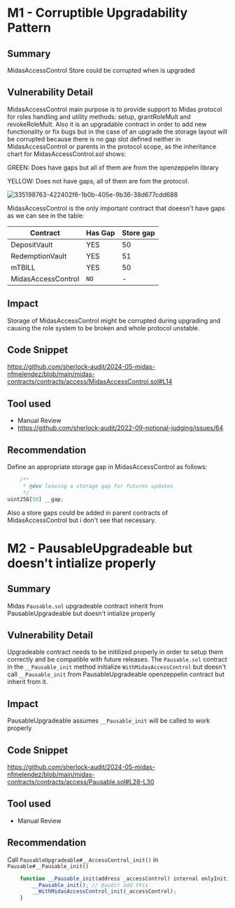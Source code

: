 # M1 - Corruptible Upgradability Pattern

## Summary
 
MidasAccessControl Store could be corrupted when is upgraded


## Vulnerability Detail

MidasAccessControl main purpose is to provide support to Midas protocol for roles handling and utility methods: setup, grantRoleMult and revokeRoleMult. Also it is an upgradable contract in order to add new functionality or fix bugs but in the case of an upgrade the storage layout will be corrupted because there is no gap slot defined neither in MidasAccessControl or parents in the protocol scope, as the inheritance chart for MidasAccessControl.sol shows:

GREEN: Does have gaps but all of them are from the openzeppelin library

YELLOW: Does not have gaps, all of them are fom the protocol.

![335198763-422402f6-1b0b-405e-9b36-38d677cdd688](https://github.com/nfmelendez/nfmelendez/assets/726950/38696268-0e1f-4582-a793-eeb913561687)


MidasAccessControl is the only important contract that doeesn't have gaps as we can see in the table:

| Contract | Has Gap | Store gap |
|----------|----------|----------|
| DepositVault | YES | 50 |
| RedemptionVault | YES | 51 |
| mTBILL | YES | 50 |
| MidasAccessControl | `NO` | - |



## Impact

Storage of MidasAccessControl might be corrupted during upgrading and causing the role system to be broken and whole protocol unstable.


## Code Snippet

https://github.com/sherlock-audit/2024-05-midas-nfmelendez/blob/main/midas-contracts/contracts/access/MidasAccessControl.sol#L14

## Tool used

- Manual Review
- [https://github.com/sherlock-audit/2022-09-notional-judging/issues/64
](https://github.com/sherlock-audit/2022-09-notional-judging/issues/64)

## Recommendation

Define an appropriate storage gap in MidasAccessControl as follows:

```javascript
    /**
     * @dev leaving a storage gap for futures updates
     */
uint256[50] __gap; 
```

Also a store gaps could be added in parent contracts of MidasAccessControl  but i don't see that necessary. 




# M2 - PausableUpgradeable but doesn't intialize properly

## Summary
Midas `Pausable.sol` upgradeable contract inherit from PausableUpgradeable but doesn't intialize properly
 
## Vulnerability Detail

Upgradeable contract needs to be initilized properly in order to setup them correctly and be compatible with future releases. The `Pausable.sol` contract  in the  `__Pausable_init` method initialize `WithMidasAccessControl` but doesn't call `__Pausable_init` from PausableUpgradeable openzeppelin contract but inherit from it. 

## Impact

PausableUpgradeable assumes `__Pausable_init` will be called to work properly 


## Code Snippet

https://github.com/sherlock-audit/2024-05-midas-nfmelendez/blob/main/midas-contracts/contracts/access/Pausable.sol#L28-L30

## Tool used

- Manual Review


## Recommendation

Call `PausableUpgradeable#__AccessControl_init()` in `Pausable#__Pausable_init()`

```javascript
    function __Pausable_init(address _accessControl) internal onlyInitializing {
        __Pausable_init(); // @audit add this
        __WithMidasAccessControl_init(_accessControl);
    }
```
